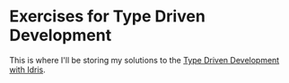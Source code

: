 # Exercises for Type Driven Development

This is where I'll be storing my solutions to the [Type Driven Development with Idris](https://www.manning.com/books/type-driven-development-with-idris).
